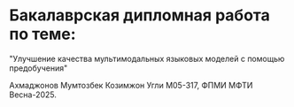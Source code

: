 # Бакалаврская дипломная работа по теме:

"Улучшение качества мультимодальных языковых моделей с помощью предобучения"

Ахмаджонов Мумтозбек Козимжон Угли М05-317, ФПМИ МФТИ Весна-2025.
